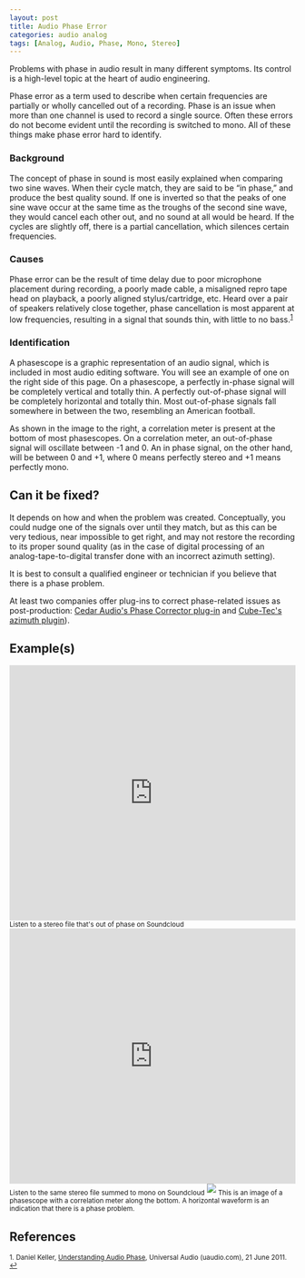 ```yaml
---
layout: post
title: Audio Phase Error
categories: audio analog
tags: [Analog, Audio, Phase, Mono, Stereo]
---
```


Problems with phase in audio result in many different symptoms.  Its control is a high-level topic at the heart of audio engineering.

Phase error as a term used to describe when certain frequencies are partially or wholly cancelled out of a recording. Phase is an issue when more than one channel is used to record a single source. Often these errors do not become evident until the recording is switched to mono. All of these things make phase error hard to identify.

### Background
The concept of phase in sound is most easily explained when comparing two sine waves. When their cycle match, they are said to be “in phase,” and produce the best quality sound. If one is inverted so that the peaks of one sine wave occur at the same time as the troughs of the second sine wave, they would cancel each other out, and no sound at all would be heard. If the cycles are slightly off, there is a partial cancellation, which silences certain frequencies.

### Causes
Phase error can be the result of time delay due to poor microphone placement during recording, a poorly made cable, a misaligned repro tape head on playback, a poorly aligned stylus/cartridge, etc.  Heard over a pair of speakers relatively close together, phase cancellation is most apparent at low frequencies, resulting in a signal that sounds thin, with little to no bass.<sup><a href="#fn1" id="ref1">1</a></sup>

### Identification
A phasescope is a graphic representation of an audio signal, which is included in most audio editing software. You will see an example of one on the right side of this page. On a phasescope, a perfectly in-phase signal will be completely vertical and totally thin. A perfectly out-of-phase signal will be completely horizontal and totally thin. Most out-of-phase signals fall somewhere in between the two, resembling an American football.

As shown in the image to the right, a correlation meter is present at the bottom of most phasescopes. On a correlation meter, an out-of-phase signal will oscillate between -1 and 0. An in phase signal, on the other hand, will be between 0 and +1, where 0 means perfectly stereo and +1 means perfectly mono.

## Can it be fixed?

It depends on how and when the problem was created. Conceptually, you could nudge one of the signals over until they match, but as this can be very tedious, near impossible to get right, and may not restore the recording to its proper sound quality (as in the case of digital processing of an analog-tape-to-digital transfer done with an incorrect azimuth setting).

It is best to consult a qualified engineer or technician if you believe that there is a phase problem.

At least two companies offer plug-ins to correct phase-related issues as post-production: [Cedar Audio's Phase Corrector plug-in](https://www.cedar-audio.com/products/cambridge/camphase.shtml) and [Cube-Tec's azimuth plugin](https://www.cube-tec.com/en-uk/products/workflow/dobbin/software-architecture/fpus/restoration)).

##  Example(s)

<iframe width="100%" height="450" scrolling="no" frameborder="no" src="https://w.soundcloud.com/player/?url=https%3A//api.soundcloud.com/tracks/105266360&amp;auto_play=false&amp;hide_related=false&amp;show_comments=true&amp;show_user=true&amp;show_reposts=false&amp;visual=true"></iframe>
<sub>Listen to a stereo file that's out of phase on Soundcloud</sub>

<iframe width="100%" height="450" scrolling="no" frameborder="no" src="https://w.soundcloud.com/player/?url=https%3A//api.soundcloud.com/tracks/105265611&amp;auto_play=false&amp;hide_related=false&amp;show_comments=true&amp;show_user=true&amp;show_reposts=false&amp;visual=true"></iframe>
<sub>Listen to the same stereo file summed to mono on Soundcloud</sub>

<img src="{{ site.baseurl }}/images/Audio_phase_error.png">
<sub>This is an image of a phasescope with a correlation meter along the bottom. A horizontal waveform is an indication that there is a phase problem.</sub>

## References

<sup id="fn1">1. Daniel Keller, [Understanding Audio Phase](http://www.uaudio.com/blog/understanding-audio-phase/), Universal Audio (uaudio.com), 21 June 2011. <a href="#ref1" title="Jump back to footnote 1 in the text.">↩</a></sup>
